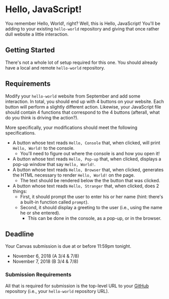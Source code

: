# Hello, JavaScript!

You remember Hello, World!, right? Well, this is Hello, JavaScript! You'll be adding to your existing `hello-world` repository and giving that once rather dull website a little interaction.

## Getting Started

There's not a whole lot of setup required for this one. You should already have a local and remote `hello-world` repository.

## Requirements

Modify your `hello-world` website from September and add some interaction. In total, you should end up with 4 buttons on your website. Each button will perform a slightly different action. Likewise, your JavaScript file should contain 4 functions that correspond to the 4 buttons (afterall, what do you think is driving the action?).

More specifically, your modifications should meet the following specifications.

* A button whose text reads `Hello, Console` that, when clicked, will print `Hello, World!` to the console.
   - You'll need to figure out where the console is and how you open it!
* A button whose text reads `Hello, Pop-up` that, when clicked, displays a pop-up window that say `Hello, World!`.
* A button whose text reads `Hello, Browser` that, when clicked, generates the HTML necessary to render `Hello, World!` on the page.
   - The text should be rendered below the the button that was clicked.
* A button whose text reads `Hello, Stranger` that, when clicked, does 2 things:
   - First, it should prompt the user to enter his or her name (hint: there's a built-in function called `prompt`).
   - Second, it should display a greeting to the user (i.e., using the name he or she entered).
      * This can be done in the console, as a pop-up, or in the browser.

## Deadline

Your Canvas submission is due at or before 11:59pm tonight.
* November 6, 2018 (A 3/4 & 7/8)
* November 7, 2018 (B 3/4 & 7/8)

### Submission Requirements

All that is required for submission is the top-level URL to your [GitHub](https://github.com/) repository (i.e., your `hello-world` repository URL).
